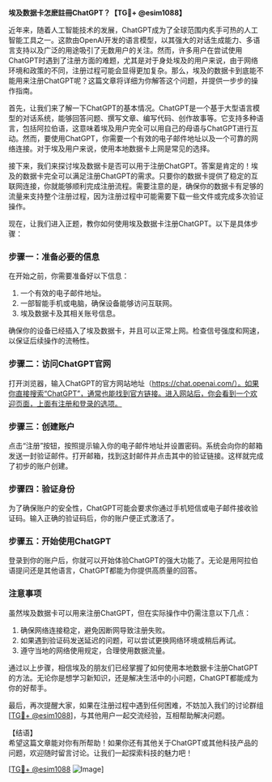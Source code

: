 **埃及数据卡怎麽註冊ChatGPT？【TG💪+ @esim1088】**

近年来，随着人工智能技术的发展，ChatGPT成为了全球范围内炙手可热的人工智能工具之一。这款由OpenAI开发的语言模型，以其强大的对话生成能力、多语言支持以及广泛的用途吸引了无数用户的关注。然而，许多用户在尝试使用ChatGPT时遇到了注册方面的难题，尤其是对于身处埃及的用户来说，由于网络环境和政策的不同，注册过程可能会显得更加复杂。那么，埃及的数据卡到底能不能用来注册ChatGPT呢？这篇文章将详细为你解答这个问题，并提供一步步的操作指南。

首先，让我们来了解一下ChatGPT的基本情况。ChatGPT是一个基于大型语言模型的对话系统，能够回答问题、撰写文章、编写代码、创作故事等。它支持多种语言，包括阿拉伯语，这意味着埃及用户完全可以用自己的母语与ChatGPT进行互动。然而，要使用ChatGPT，你需要一个有效的电子邮件地址以及一个可靠的网络连接。对于埃及用户来说，使用本地数据卡上网是常见的选择。

接下来，我们来探讨埃及数据卡是否可以用于注册ChatGPT。答案是肯定的！埃及的数据卡完全可以满足注册ChatGPT的需求。只要你的数据卡提供了稳定的互联网连接，你就能够顺利完成注册流程。需要注意的是，确保你的数据卡有足够的流量来支持整个注册过程，因为注册过程中可能需要下载一些文件或完成多次验证操作。

现在，让我们进入正题，教你如何使用埃及数据卡注册ChatGPT。以下是具体步骤：

### 步骤一：准备必要的信息

在开始之前，你需要准备好以下信息：
1. 一个有效的电子邮件地址。
2. 一部智能手机或电脑，确保设备能够访问互联网。
3. 埃及数据卡及其相关账号信息。

确保你的设备已经插入了埃及数据卡，并且可以正常上网。检查信号强度和网速，以保证后续操作的流畅性。

### 步骤二：访问ChatGPT官网

打开浏览器，输入ChatGPT的官方网站地址（https://chat.openai.com/）。如果你直接搜索“ChatGPT”，通常也能找到官方链接。进入网站后，你会看到一个欢迎页面，上面有注册和登录的选项。

### 步骤三：创建账户

点击“注册”按钮，按照提示输入你的电子邮件地址并设置密码。系统会向你的邮箱发送一封验证邮件。打开邮箱，找到这封邮件并点击其中的验证链接。这样就完成了初步的账户创建。

### 步骤四：验证身份

为了确保账户的安全性，ChatGPT可能会要求你通过手机短信或电子邮件接收验证码。输入正确的验证码后，你的账户便正式激活了。

### 步骤五：开始使用ChatGPT

登录到你的账户后，你就可以开始体验ChatGPT的强大功能了。无论是用阿拉伯语提问还是其他语言，ChatGPT都能为你提供高质量的回答。

### 注意事项

虽然埃及数据卡可以用来注册ChatGPT，但在实际操作中仍需注意以下几点：
1. 确保网络连接稳定，避免因断网导致注册失败。
2. 如果遇到验证码发送延迟的问题，可以尝试更换网络环境或稍后再试。
3. 遵守当地的网络使用规定，合理使用数据流量。

通过以上步骤，相信埃及的朋友们已经掌握了如何使用本地数据卡注册ChatGPT的方法。无论你是想学习新知识，还是解决生活中的小问题，ChatGPT都能成为你的好帮手。

最后，再次提醒大家，如果在注册过程中遇到任何困难，不妨加入我们的讨论群组[[TG💪+ @esim1088](https://t.me/s/esim1088)]，与其他用户一起交流经验，互相帮助解决问题。

【结语】  
希望这篇文章能对你有所帮助！如果你还有其他关于ChatGPT或其他科技产品的问题，欢迎随时留言讨论。让我们一起探索科技的魅力吧！

[[TG💪+ @esim1088](https://t.me/s/esim1088) ![Image](https://i.postimg.cc/4NQfJmqS/Snipaste-2025-05-13-00-14-12.png)]